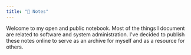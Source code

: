 ```yaml
---
title: "📔 Notes"
---
```


Welcome to my open and public notebook. Most of the things I document are related to software and system administration. I've decided to publish these notes online to serve as an archive for myself and as a resource for others.